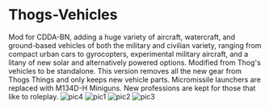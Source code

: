 # Thogs-Vehicles
Mod for CDDA-BN, adding a huge variety of aircraft, watercraft, and ground-based vehicles of both the military and civilian variety, ranging from compact urban cars to gyrocopters, experimental military aircraft, and a litany of new solar and alternatively powered options. Modified from Thog's vehicles to be standalone. This version removes all the new gear from Thogs Things and only keeps new vehicle parts. Micromissile launchers are replaced with M134D-H Miniguns. New professions are kept for those that like to roleplay.
![pic4](https://i.imgur.com/XKZbr4G.png)
![pic1](https://i.imgur.com/0li0xqH.png)
![pic2](https://i.imgur.com/DUBBmOc.png)
![pic3](https://i.imgur.com/QL4tBsk.png)
